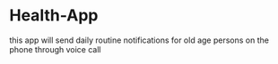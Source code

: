 # Health-App
this app will send daily routine notifications for old age persons on the phone through voice call
